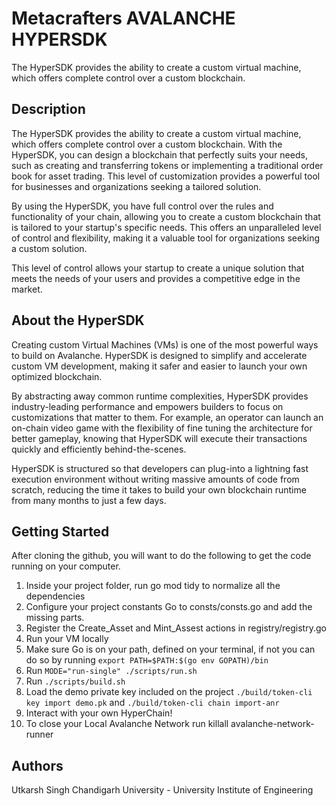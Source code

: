 # Metacrafters AVALANCHE HYPERSDK
The HyperSDK provides the ability to create a custom virtual machine, which offers complete control over a custom blockchain.

## Description

The HyperSDK provides the ability to create a custom virtual machine, which offers complete control over a custom blockchain. With the HyperSDK, you can design a blockchain that perfectly suits your needs, such as creating and transferring tokens or implementing a traditional order book for asset trading. This level of customization provides a powerful tool for businesses and organizations seeking a tailored solution.

By using the HyperSDK, you have full control over the rules and functionality of your chain, allowing you to create a custom blockchain that is tailored to your startup's specific needs. This offers an unparalleled level of control and flexibility, making it a valuable tool for organizations seeking a custom solution.

This level of control allows your startup to create a unique solution that meets the needs of your users and provides a competitive edge in the market.

## About the HyperSDK
Creating custom Virtual Machines (VMs) is one of the most powerful ways to build on Avalanche. HyperSDK is designed to simplify and accelerate custom VM development, making it safer and easier to launch your own optimized blockchain.

By abstracting away common runtime complexities, HyperSDK provides industry-leading performance and empowers builders to focus on customizations that matter to them. For example, an operator can launch an on-chain video game with the flexibility of fine tuning the architecture for better gameplay, knowing that HyperSDK will execute their transactions quickly and efficiently behind-the-scenes.

HyperSDK is structured so that developers can plug-into a lightning fast execution environment without writing massive amounts of code from scratch, reducing the time it takes to build your own blockchain runtime from many months to just a few days.


## Getting Started

After cloning the github, you will want to do the following to get the code running on your computer.

1. Inside your project folder, run go mod tidy to normalize all the dependencies
2. Configure your project constants
    Go to consts/consts.go and add the missing parts.
3. Register the Create_Asset and Mint_Assest actions in registry/registry.go
4. Run your VM locally
4. Make sure Go is on your path, defined on your terminal, if not you can do so by running ```export PATH=$PATH:$(go env GOPATH)/bin```
5. Run ```MODE="run-single" ./scripts/run.sh```
6. Run ```./scripts/build.sh```
7. Load the demo private key included on the project ```./build/token-cli key import demo.pk``` and ```./build/token-cli chain import-anr```
8. Interact with your own HyperChain!
9. To close your Local Avalanche Network run killall avalanche-network-runner


## Authors
Utkarsh Singh
Chandigarh University - University Institute of Engineering





